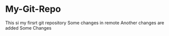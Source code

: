 # My-Git-Repo

This si my firsrt git repository
Some changes in remote
Another changes are added
Some Changes
